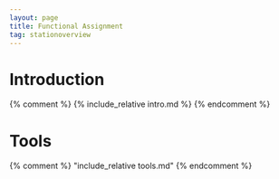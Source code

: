```yaml
---
layout: page
title: Functional Assignment
tag: stationoverview
---
```


# Introduction
{% comment %} 
{% include_relative intro.md %}
{% endcomment %} 

# Tools
{% comment %} 
  "include_relative tools.md" 
{% endcomment %}
